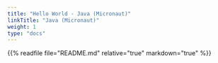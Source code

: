```yaml
---
title: "Hello World - Java (Micronaut)"
linkTitle: "Java (Micronaut)"
weight: 1
type: "docs"
---
```


{{% readfile file="README.md" relative="true" markdown="true" %}}
